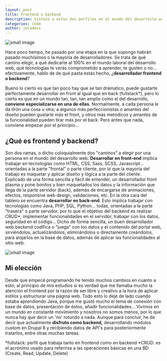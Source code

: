 ```yaml
---
layout: post
title: Frontend o backend
description: Vistazo a estos dos perfiles en el mundo del desarrollo web y cual de ellos me apasiona actualmente
categories: code
author: jotadevs
---
```


![small image]({{site.baseurl}}/images/frontback2.png)

Hace poco tiempo, he pasado por una etapa en la que supongo habrán pasado muchísimos o la mayoría de desarrolladores. Se trata de qué camino elegir, a qué dedicarte al 100% en el mundo laboral del desarrollo web, qué tecnologías te verás comprometido a aprender, te gusten o no... efectivamente, hablo de de qué pasta estás hecho, ¿**desarrollador frontend o backend**?

Bueno lo cierto es que tan poco hay que se tan drámatico, puede gustarte perfectamente desarrollar en front al igual que en back (fullstack*), pero lo cierto es que en un mundo tan, tan, tan amplio como el del desarrollo, **conviene especializarse en una de ellas**. Normalmente, a cada persona le da tirón una cosa u otra; a algunos más perfeccionistas o amantes del diseño pueden gustarle más el front, y otros más metódicos y amantes de la funcionalidad pueden tirar más por el back. Pero antes que nada, conviene empezar por el principio...

## ¿Qué es frontend y backend?
Son dos ramas, o dicho coloquialmente dos "caminos" a elegir por una persona en el mundo del desarrollo web. **Desarrollar en front-end** implica trabajar en tecnologías como HTML, CSS, Sass, SCSS, Javascript... orientadas a la parte "frontal" o parte cliente, por lo que la mayoría del trabajo es maquetar y aplicar diseño y lógica a la parte del cliente. Explicado de una forma sencilla y fácil de entender, un desarrollador front plasma y pone bonitos y bien maquetados los datos y la información que llega de la parte servidor (back), además de encargarse de animaciones, efectos, responsive web design, validaciones, etc.
En la otra cara del tablero se encuentra **desarrollar en back-end**. Esto implica trabajar con tecnologías como Java, PHP, SQL, Python... todas, orientadas a la parte "trasera" o parte servidor, por lo que el objetivo del backend es realizar CRUD*, implementar funcionalidades en el servidor, trabajar con los datos, seguridad en el código... Dicho de forma sencilla, un buen desarrollador web backend codifica o "juega" con los datos y el contenido del portal web, sirviéndolos, actualizándolos, eliminándolos o directamente creándolos, para alojarlos en la base de datos, además de aplicar las funcionalidades al sitio web.

![small image]({{site.baseurl}}/images/frontback1.png)

## Mi elección
Desde que empecé programando he tenido muchos cambios en cuanto a esto; al principio de mis estudios si es verdad que me llamaba mucho la atención el frontend por la razón de ser libre y creativo a la hora de aplicar estilos y estructurar una página web. Todo esto lo dejé de lado cuando estaba aprendiendo Java, porque me gustó mucho el tema de conexión con base de datos, presentación de éstos, añadir funcionalidades... 
Vivimos en un mundo en constante movimiento y nosotros no somos menos, por lo que nunca hay que decir un 'no' rotundo a nada. Aunque para concluir, he de decir que actualmente **disfruto como backend,** desarrollando módulos custom en Drupal 8 y recibiendo datos de API's para posteriormente tratarlos, entre otras muchas tareas.

*fullstack: perfil que trabaja tanto en frontend como en backend
*CRUD: es el acrónimo usado para referirse a las operaciones básicas en una BD (Create, Read, Update, Delete)